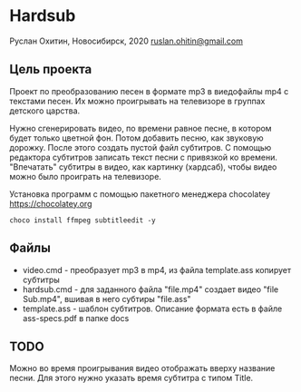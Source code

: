 # Hardsub

Руслан Охитин, Новосибирск, 2020
ruslan.ohitin@gmail.com

## Цель проекта

Проект по преобразованию песен в формате mp3 в виедофайлы mp4 с текстами песен.
Их можно проигрывать на телевизоре в группах детского царства.

Нужно сгенерировать видео, по времени равное песне, в котором будет только цветной фон. 
Потом добавить песню, как звуковую дорожку.
После этого создать пустой файл субтитров.
С помощью редактора субтитров записать текст песни с привязкой ко времени.
"Впечатать" субтитры в видео, как картинку (хардсаб), чтобы видео можно было проиграть на телевизоре.

Установка программ с помощью пакетного менеджера chocolatey <https://chocolatey.org>

```
choco install ffmpeg subtitleedit -y
```

## Файлы

* video.cmd - преобразует mp3 в mp4, из файла template.ass копирует субтитры
* hardsub.cmd - для заданного файла "file.mp4" создает видео "file Sub.mp4", вшивая в него субтиры "file.ass"
* template.ass - шаблон субтитров. Описание формата есть в файле ass-specs.pdf в папке docs

## TODO

Можно во время проигрывания видео отображать вверху название песни. Для этого нужно указать время субтитра с типом Title.
